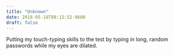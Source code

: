```yaml
---
title: "Unknown"
date: 2018-05-18T08:15:52-0600
draft: false
---
```


Putting my touch-typing skills to the test by typing in long, random passwords while my eyes are dilated.
